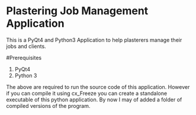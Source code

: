 Plastering Job Management Application
=====================================

This is a PyQt4 and Python3 Application to help plasterers manage their jobs and clients.

#Prerequisites
1. PyQt4
2. Python 3

The above are required to run the source code of this application. However if you can compile it using cx_Freeze you can create a standalone executable of this python application. By now I may of added a folder of compiled versions of the program.


